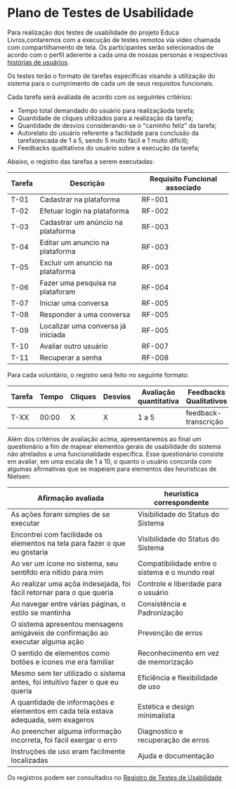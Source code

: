 # Plano de Testes de Usabilidade

Para realização dos testes de usabilidade do projeto Educa Livros,contaremos com a execução de testes remotos via video chamada com compartilhamento de tela.
Os participantes serão selecionados de acordo com o perfil aderente a cada uma de nossas personas e respectivas [histórias de usuários](./02-Especificação%20do%20Projeto.md).

Os testes terão o formato de tarefas específicas visando a utilização do sistema para o cumprimento de cada um de seus requisitos funcionais.

Cada tarefa será avaliada de acordo com os seguintes critérios:

- Tempo total demandado do usuário para realizaçãoda tarefa;
- Quantidade de cliques utilizados para a realização da tarefa;
- Quantidade de desvios considerando-se o "caminho feliz" da tarefa;
- Autorelato do usuário referente a facilidade para conclusão da tarefa(escada de 1 a 5, sendo 5 muito fácil e 1 muito difícil);
- Feedbacks qualitativos do usuário sobre a execução da tarefa;

Abaixo, o registro das tarefas a serem executadas:

| Tarefa  | Descrição                          | Requisito Funcional associado|
|---------|------------------------------------|------------------------------|
| T-01    | Cadastrar na plataforma            | RF-001                       |
| T-02    | Efetuar login na plataforma        | RF-002                       |
| T-03    | Cadastrar um anúncio na plataforma | RF-003                       |
| T-04    | Editar um anuncio na plataforma    | RF-003                       |
| T-05    | Excluir um anuncio na plataforma   | RF-003                       |
| T-06    | Fazer uma pesquisa na plataforam   | RF-004                       |
| T-07    | Iniciar uma conversa               | RF-005                       |
| T-08    | Responder a uma conversa           | RF-005                       |
| T-09    | Localizar uma conversa já iniciada | RF-005                       |
| T-10    | Avaliar outro usuário              | RF-007                       |
| T-11    | Recuperar a senha                  | RF-008                       |

Para cada voluntário, o registro será feito no seguinte formato:

| Tarefa | Tempo | Cliques | Desvios | Avaliação quantitativa | Feedbacks Qualitativos|
|--------|-------|---------|---------|------------------------|-----------------------|
| T-XX   | 00:00 |   X     |   X     |     1 a 5              |  feedback-transcrição |


Além dos critérios de avaliação acima, apresentaremos ao final um questionário a fim de mapear elementos gerais de usabilidade do sistema não atrelados a uma funcionalidade específica. Esse questionário consiste em avaliar, em uma escala de 1 a 10, o quanto o usuário concorda com algumas afirmativas que se mapeiam para elementos das heuristicas de Nielsen:

| Afirmação avaliada                                                                | heuristica correspondente                      |
| ----------------------------------------------------------------------------------| ---------------------------------------------- |
| As ações foram simples de se executar                                             | Visibilidade do Status do Sistema              |
| Encontrei com facilidade os elementos na tela para fazer o que eu gostaria        | Visibilidade do Status do Sistema              |
| Ao ver um ícone no sistema, seu sentifdo era nítido para mim                      | Compatibilidade entre o sistema e o mundo real |
| Ao realizar uma açõa indesejada, foi fácil retornar para o que queria             | Controle e liberdade para o usuário            | 
| Ao navegar entre várias páginas, o estilo se mantinha                             | Consistência e Padronização                    |
| O sistema apresentou mensagens amigáveis de confirmação ao executar alguma ação   | Prevenção de erros                             |
| O sentido de elementos como botões e ícones me era familiar                       | Reconhecimento em vez de memorização           |
| Mesmo sem ter utilizado o sistema antes, foi intuitivo fazer o que eu queria      | Eficiência e flexibilidade de uso              |
| A quantidade de informações e elementos em cada tela estava adequada, sem exageros| Estética e design minimalista                  |
| Ao preencher alguma informação incorreta, foi fácil exergar o erro                | Diagnostico e recuperação de erros             |
| Instruções de uso eram facilmente localizadas                                     | Ajuda e documentação                           |

Os registros podem ser consultados no [Registro de Testes de Usabilidade](./11-Registro%20de%20Testes%20de%20Usabilidade.md)